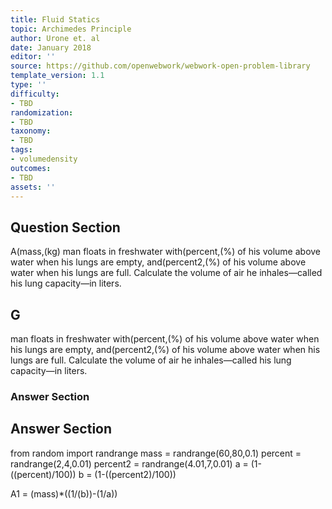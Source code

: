 ```yaml
---
title: Fluid Statics
topic: Archimedes Principle
author: Urone et. al
date: January 2018
editor: ''
source: https://github.com/openwebwork/webwork-open-problem-library
template_version: 1.1
type: ''
difficulty:
- TBD
randomization:
- TBD
taxonomy:
- TBD
tags:
- volumedensity
outcomes:
- TBD
assets: ''
---
```


## Question Section 

A(mass,(kg) man floats in freshwater with(percent,(%) of his volume above water when his lungs are empty, and(percent2,(%) of his volume above water when his lungs are full. Calculate the volume of air he inhales—called his lung capacity—in liters.

## G
man floats in freshwater with(percent,(%) of his volume above water when his lungs are empty, and(percent2,(%) of his volume above water when his lungs are full. Calculate the volume of air he inhales—called his lung capacity—in liters.
### Answer Section


## Answer Section

from random import randrange
mass = randrange(60,80,0.1)
percent = randrange(2,4,0.01)
percent2 = randrange(4.01,7,0.01)
a = (1-((percent)/100))
b = (1-((percent2)/100))

A1 = (mass)*((1/(b))-(1/a))